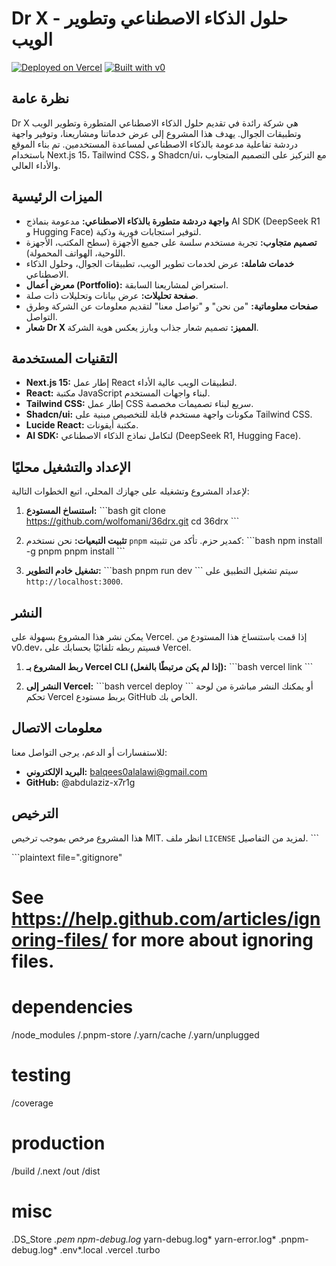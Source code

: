 # Dr X - حلول الذكاء الاصطناعي وتطوير الويب

[![Deployed on Vercel](https://img.shields.io/badge/Deployed%20on-Vercel-black?style=for-the-badge&logo=vercel)](https://36drx.vercel.app)
[![Built with v0](https://img.shields.io/badge/Built%20with-v0.dev-black?style=for-the-badge)](https://v0.dev/chat/projects/ZU067KgNptN)

## نظرة عامة

Dr X هي شركة رائدة في تقديم حلول الذكاء الاصطناعي المتطورة وتطوير الويب وتطبيقات الجوال. يهدف هذا المشروع إلى عرض خدماتنا ومشاريعنا، وتوفير واجهة دردشة تفاعلية مدعومة بالذكاء الاصطناعي لمساعدة المستخدمين. تم بناء الموقع باستخدام Next.js 15، Tailwind CSS، و Shadcn/ui، مع التركيز على التصميم المتجاوب والأداء العالي.

## الميزات الرئيسية

*   **واجهة دردشة متطورة بالذكاء الاصطناعي:** مدعومة بنماذج AI SDK (DeepSeek R1 و Hugging Face) لتوفير استجابات فورية وذكية.
*   **تصميم متجاوب:** تجربة مستخدم سلسة على جميع الأجهزة (سطح المكتب، الأجهزة اللوحية، الهواتف المحمولة).
*   **خدمات شاملة:** عرض لخدمات تطوير الويب، تطبيقات الجوال، وحلول الذكاء الاصطناعي.
*   **معرض أعمال (Portfolio):** استعراض لمشاريعنا السابقة.
*   **صفحة تحليلات:** عرض بيانات وتحليلات ذات صلة.
*   **صفحات معلوماتية:** "من نحن" و "تواصل معنا" لتقديم معلومات عن الشركة وطرق التواصل.
*   **شعار Dr X المميز:** تصميم شعار جذاب وبارز يعكس هوية الشركة.

## التقنيات المستخدمة

*   **Next.js 15:** إطار عمل React لتطبيقات الويب عالية الأداء.
*   **React:** مكتبة JavaScript لبناء واجهات المستخدم.
*   **Tailwind CSS:** إطار عمل CSS سريع لبناء تصميمات مخصصة.
*   **Shadcn/ui:** مكونات واجهة مستخدم قابلة للتخصيص مبنية على Tailwind CSS.
*   **Lucide React:** مكتبة أيقونات.
*   **AI SDK:** لتكامل نماذج الذكاء الاصطناعي (DeepSeek R1, Hugging Face).

## الإعداد والتشغيل محليًا

لإعداد المشروع وتشغيله على جهازك المحلي، اتبع الخطوات التالية:

1.  **استنساخ المستودع:**
    \`\`\`bash
    git clone https://github.com/wolfomani/36drx.git
    cd 36drx
    \`\`\`

2.  **تثبيت التبعيات:**
    نحن نستخدم `pnpm` كمدير حزم. تأكد من تثبيته:
    \`\`\`bash
    npm install -g pnpm
    pnpm install
    \`\`\`

3.  **تشغيل خادم التطوير:**
    \`\`\`bash
    pnpm run dev
    \`\`\`
    سيتم تشغيل التطبيق على `http://localhost:3000`.

## النشر

يمكن نشر هذا المشروع بسهولة على Vercel. إذا قمت باستنساخ هذا المستودع من v0.dev، فسيتم ربطه تلقائيًا بحسابك على Vercel.

1.  **ربط المشروع بـ Vercel CLI (إذا لم يكن مرتبطًا بالفعل):**
    \`\`\`bash
    vercel link
    \`\`\`

2.  **النشر إلى Vercel:**
    \`\`\`bash
    vercel deploy
    \`\`\`
    أو يمكنك النشر مباشرة من لوحة تحكم Vercel بربط مستودع GitHub الخاص بك.

## معلومات الاتصال

للاستفسارات أو الدعم، يرجى التواصل معنا:

*   **البريد الإلكتروني:** balqees0alalawi@gmail.com
*   **GitHub:** @abdulaziz-x7r1g

## الترخيص

هذا المشروع مرخص بموجب ترخيص MIT. انظر ملف `LICENSE` لمزيد من التفاصيل.
\`\`\`

\`\`\`plaintext file=".gitignore"
# See https://help.github.com/articles/ignoring-files/ for more about ignoring files.

# dependencies
/node_modules
/.pnpm-store
/.yarn/cache
/.yarn/unplugged

# testing
/coverage

# production
/build
/.next
/out
/dist

# misc
.DS_Store
*.pem
npm-debug.log*
yarn-debug.log*
yarn-error.log*
.pnpm-debug.log*
.env*.local
.vercel
.turbo
